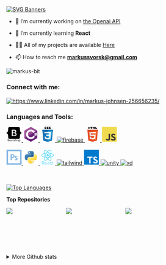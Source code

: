 [![SVG Banners](https://svg-banners.vercel.app/api?type=typeWriter&text1=Hi👋,%20my%20name%20is%20Markus%20Johnsen&width=1010&height=200)](https://github.com/Akshay090/svg-banners)



- 🔭 I’m currently working on [the Openai API](https://github.com/Markus-bit/chatgpt-enhanced)

- 🌱 I’m currently learning **React**

- 👨‍💻 All of my projects are available [Here](https://github.com/Markus-bit?tab=repositories)

- 📫 How to reach me **markussvorsk@gmail.com**

<p align="left"> <img src="https://komarev.com/ghpvc/?username=markus-bit&label=Profile%20views&color=0055ff&style=flat" alt="markus-bit" /> </p>


<h3 align="left">Connect with me:</h3>
<p align="left">
<a href="https://www.linkedin.com/in/markus-johnsen-256656235/" target="blank"><img align="center" src="https://raw.githubusercontent.com/rahuldkjain/github-profile-readme-generator/master/src/images/icons/Social/linked-in-alt.svg" alt="https://www.linkedin.com/in/markus-johnsen-256656235/" height="30" width="40" /></a>
</p>
<h3 align="left">Languages and Tools:</h3>
<p align="left"> <a href="https://getbootstrap.com" target="_blank" rel="noreferrer"> <img src="https://raw.githubusercontent.com/devicons/devicon/master/icons/bootstrap/bootstrap-plain-wordmark.svg" alt="bootstrap" width="40" height="40"/> </a> <a href="https://www.w3schools.com/cs/" target="_blank" rel="noreferrer"> <img src="https://raw.githubusercontent.com/devicons/devicon/master/icons/csharp/csharp-original.svg" alt="csharp" width="40" height="40"/> </a> <a href="https://www.w3schools.com/css/" target="_blank" rel="noreferrer"> <img src="https://raw.githubusercontent.com/devicons/devicon/master/icons/css3/css3-original-wordmark.svg" alt="css3" width="40" height="40"/> </a> <a href="https://firebase.google.com/" target="_blank" rel="noreferrer"> <img src="https://www.vectorlogo.zone/logos/firebase/firebase-icon.svg" alt="firebase" width="40" height="40"/> </a> <a href="https://www.w3.org/html/" target="_blank" rel="noreferrer"> <img src="https://raw.githubusercontent.com/devicons/devicon/master/icons/html5/html5-original-wordmark.svg" alt="html5" width="40" height="40"/> </a> <a href="https://developer.mozilla.org/en-US/docs/Web/JavaScript" target="_blank" rel="noreferrer"> <img src="https://raw.githubusercontent.com/devicons/devicon/master/icons/javascript/javascript-original.svg" alt="javascript" width="40" height="40"/> </a> <a href="https://www.photoshop.com/en" target="_blank" rel="noreferrer"> 
  <br></br><img src="https://raw.githubusercontent.com/devicons/devicon/master/icons/photoshop/photoshop-line.svg" alt="photoshop" width="40" height="40"/> </a> <a href="https://www.python.org" target="_blank" rel="noreferrer"> <img src="https://raw.githubusercontent.com/devicons/devicon/master/icons/python/python-original.svg" alt="python" width="40" height="40"/> </a> <a href="https://reactjs.org/" target="_blank" rel="noreferrer"> <img src="https://raw.githubusercontent.com/devicons/devicon/master/icons/react/react-original-wordmark.svg" alt="react" width="40" height="40"/> </a> <a href="https://tailwindcss.com/" target="_blank" rel="noreferrer"> <img src="https://www.vectorlogo.zone/logos/tailwindcss/tailwindcss-icon.svg" alt="tailwind" width="40" height="40"/> </a> <a href="https://www.typescriptlang.org/" target="_blank" rel="noreferrer"> <img src="https://raw.githubusercontent.com/devicons/devicon/master/icons/typescript/typescript-original.svg" alt="typescript" width="40" height="40"/> </a> <a href="https://unity.com/" target="_blank" rel="noreferrer"> <img src="https://www.vectorlogo.zone/logos/unity3d/unity3d-icon.svg" alt="unity" width="40" height="40"/> </a> <a href="https://www.adobe.com/products/xd.html" target="_blank" rel="noreferrer"> <img src="https://cdn.worldvectorlogo.com/logos/adobe-xd.svg" alt="xd" width="40" height="40"/> </a> </p>
  
<br></br>
<a href="https://github.com/markus-bit" align="left"><img src="https://github-readme-stats.vercel.app/api/top-langs/?username=markus-bit&langs_count=10&title_color=6366f1&text_color=6366f1&icon_color=f97316&bg_color=181824&hide_border=true&locale=en&custom_title=Top%20%Languages" alt="Top Languages" /></a>

<b>Top Repositories</b>

<div width="100%" align="center"><a href="https://github.com/markus-bit/chatgpt-enhanced" align="left"><img align="left" width="31%" src="https://github-readme-stats.vercel.app/api/pin/?username=markus-bit&repo=chatgpt-enhanced&title_color=6366f1&text_color=6366f1&icon_color=f97316&bg_color=181824&hide_border=true&locale=en" /></a>
<a href="https://github.com/markus-bit/esport-lys" align="left"><img align="left" width="31%" src="https://github-readme-stats.vercel.app/api/pin/?username=markus-bit&repo=esport-lys&title_color=6366f1&text_color=6366f1&icon_color=f97316&bg_color=181824&hide_border=true&locale=en" /></a>
<a href="https://github.com/markus-bit/CO2-Calculator" align="left"><img align="left" width="31%" src="https://github-readme-stats.vercel.app/api/pin/?username=markus-bit&repo=CO2-Calculator&title_color=6366f1&text_color=6366f1&icon_color=f97316&bg_color=181824&hide_border=true&locale=en" /></a>
</div><br /><br /><br /><br /><br /><br /><br />

<details><summary>More Github stats</summary>

<a href="http://www.github.com/markus-bit"><img src="https://github-readme-stats.vercel.app/api?username=markus-bit&show_icons=true&hide=&count_private=true&title_color=6366f1&text_color=6366f1&icon_color=f97316&bg_color=181824&hide_border=true&show_icons=true" alt="markus-bit's GitHub stats" /></a>

<a href="http://www.github.com/markus-bit"><img src="https://github-readme-streak-stats.herokuapp.com/?user=markus-bit&stroke=6366f1&background=181824&ring=6366f1&fire=6366f1&currStreakNum=6366f1&currStreakLabel=6366f1&sideNums=6366f1&sideLabels=6366f1&dates=6366f1&hide_border=true" /></a>

<a href="http://www.github.com/markus-bit"><img src="https://github-readme-activity-graph.cyclic.app/graph?username=markus-bit&bg_color=181824&color=6366f1&line=f97316&point=6366f1&area_color=181824&area=true&hide_border=true&custom_title=GitHub%20Commits%20Graph" alt="GitHub Commits Graph" /></a>

</details>

